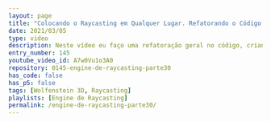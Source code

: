 ```yaml
---
layout: page
title: "Colocando o Raycasting em Qualquer Lugar. Refatorando o Código."
date: 2021/03/05
type: video
description: Neste vídeo eu faço uma refatoração geral no código, criando uma classe específica para o Raycasting. Esta classe é a responsável por geral os frames que iremos adicionar no canvas.
entry_number: 145
youtube_video_id: A7w0Vu1o3A0
repository: 0145-engine-de-raycasting-parte30
has_code: false
has_p5: false
tags: [Wolfenstein 3D, Raycasting]
playlists: [Engine de Raycasting]
permalink: /engine-de-raycasting-parte30/
---
```

